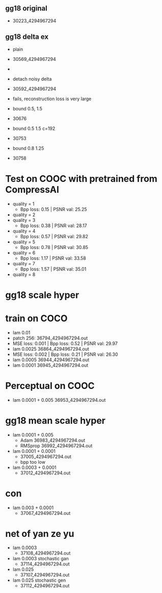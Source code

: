 ## gg18 original
* 30223_4294967294

## gg18 delta ex
* plain
* 30569_4294967294
* 
* detach noisy delta
* 30592_4294967294
* fails, reconstruction loss is very large

* bound 0.5, 1.5
* 30676
* bound 0.5 1.5 c=192
* 30753
* bound 0.8 1.25
* 30758

# Test on COOC with pretrained from CompressAI
* quality = 1
  * Bpp loss: 0.15 |	PSNR val: 25.25
* quality = 2
* quality = 3 
  * Bpp loss: 0.38 |	PSNR val: 28.17
* quality = 4
  * Bpp loss: 0.57 |	PSNR val: 29.82
* quality = 5 
  * Bpp loss: 0.78 |	PSNR val: 30.85
* quality = 6 
  * Bpp loss: 1.17 |	PSNR val: 33.58
* quality = 7 
  * Bpp loss: 1.57 |	PSNR val: 35.01
* quality = 8 

# gg18 scale hyper
# train on COCO
* lam 0.01
* patch 256: 36794_4294967294.out
* MSE loss: 0.001 |	Bpp loss: 0.52 |	PSNR val: 29.97
* lam 0.0025 36864_4294967294.out
* MSE loss: 0.002 |	Bpp loss: 0.21 |	PSNR val: 26.30
* lam 0.0005 36944_4294967294.out
* lam 0.0001 36945_4294967294.out

# Perceptual on COOC
* lam 0.0001 + 0.005 36953_4294967294.out


# gg18 mean scale hyper
* lam 0.0001 + 0.005 
  * Adam 36983_4294967294.out
  * RMSprop 36992_4294967294.out
* lam 0.0001 + 0.0001
  * 37005_4294967294.out
  * bpp too low
* lam 0.0003 + 0.0001
  * 37012_4294967294.out


# con
* lam 0.003 + 0.0001
  * 37067_4294967294.out

# net of yan ze yu
* lam 0.0003
  * 37108_4294967294.out
* lam 0.0003 stochastic gan
  * 37114_4294967294.out
* lam 0.025
  * 37107_4294967294.out
* lam 0.025 stochastic gen
  * 37112_4294967294.out